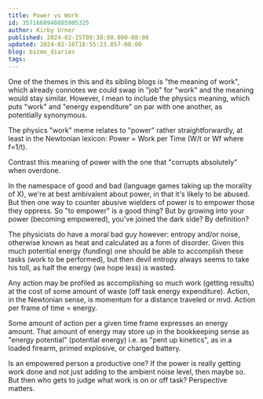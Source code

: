 ```yaml
---
title: Power vs Work
id: 3571660948885905325
author: Kirby Urner
published: 2024-02-15T08:30:00.000-08:00
updated: 2024-02-16T18:55:23.057-08:00
blog: bizmo_diaries
tags: 
---
```


[](https://www.flickr.com/photos/kirbyurner/albums/72177720314743537)

One of the themes in this and its sibling blogs is "the meaning of work", which already connotes we could swap in "job" for "work" and the meaning would stay similar. However, I mean to include the physics meaning, which puts "work" and "energy expenditure" on par with one another, as potentially synonymous.

The physics "work" meme relates to "power" rather straightforwardly, at least in the Newtonian lexicon: Power = Work per Time (W/t or Wf where f=1/t). 

Contrast this meaning of power with the one that "corrupts absolutely" when overdone. 

In the namespace of good and bad (language games taking up the morality of X), we're at best ambivalent about power, in that it's likely to be abused. But then one way to counter abusive wielders of power is to empower those they oppress. So "to empower" is a good thing? But by growing into your power (becoming empowered), you've joined the dark side? By definition?

The physicists do have a moral bad guy however: entropy and/or noise, otherwise known as heat and calculated as a form of disorder. Given this much potential energy (funding) one should be able to accomplish these tasks (work to be performed), but then devil entropy always seems to take his toll, as half the energy (we hope less) is wasted.

Any action may be profiled as accomplishing so much work (getting results) at the cost of some amount of waste (off task energy expenditure). Action, in the Newtonian sense, is momentum for a distance traveled or mvd. Action per frame of time = energy. 

Some amount of action per a given time frame expresses an energy amount. That amount of energy may store up in the bookkeeping sense as "energy potential" (potential energy) i.e. as "pent up kinetics", as in a loaded firearm, primed explosive, or charged battery.

Is an empowered person a productive one? If the power is really getting work done and not just adding to the ambient noise level, then maybe so. But then who gets to judge what work is on or off task? Perspective matters.